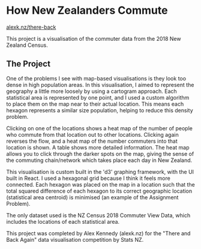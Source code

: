 # How New Zealanders Commute

[alexk.nz/there-back](https://alexk.nz/there-back)

This project is a visualisation of the commuter data from the 2018 New Zealand
Census.

## The Project

One of the problems I see with map-based visualisations is they look too dense
in high population areas. In this visualisation, I aimed to represent the
geography a little more loosely by using a cartogram approach. Each statistical
area is represented by one point, and I used a custom algorithm to place them on
the map near to their actual location. This means each hexagon represents a
similar size population, helping to reduce this density problem.

Clicking on one of the locations shows a heat map of the number of people who
commute from that location out to other locations. Clicking again reverses the
flow, and a heat map of the number commuters into that location is shown. A
table shows more detailed information. The heat map allows you to click through
the darker spots on the map, giving the sense of the commuting chain/network
which takes place each day in New Zealand.

This visualisation is custom built in the 'd3' graphing framework, with the UI
built in React. I used a hexagonal grid because I think it feels more connected.
Each hexagon was placed on the map in a location such that the total squared
difference of each hexagon to its correct geographic location (statistical area
centroid) is minimised (an example of the Assignment Problem).

The only dataset used is the NZ Census 2018 Commuter View Data, which includes
the locations of each statistical area.

This project was completed by Alex Kennedy (alexk.nz) for the "There and Back
Again" data visualisation competition by Stats NZ.
